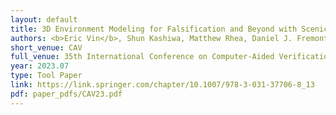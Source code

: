 ```yaml
---
layout: default
title: 3D Environment Modeling for Falsification and Beyond with Scenic 3.0
authors: <b>Eric Vin</b>, Shun Kashiwa, Matthew Rhea, Daniel J. Fremont, Edward Kim, Tommaso Dreossi, Shromona Ghosh, Xiangyu Yue, Alberto L. Sangiovanni-Vincentelli, and Sanjit A. Seshia
short_venue: CAV
full_venue: 35th International Conference on Computer-Aided Verification
year: 2023.07
type: Tool Paper
link: https://link.springer.com/chapter/10.1007/978-3-031-37706-8_13
pdf: paper_pdfs/CAV23.pdf
---
```

